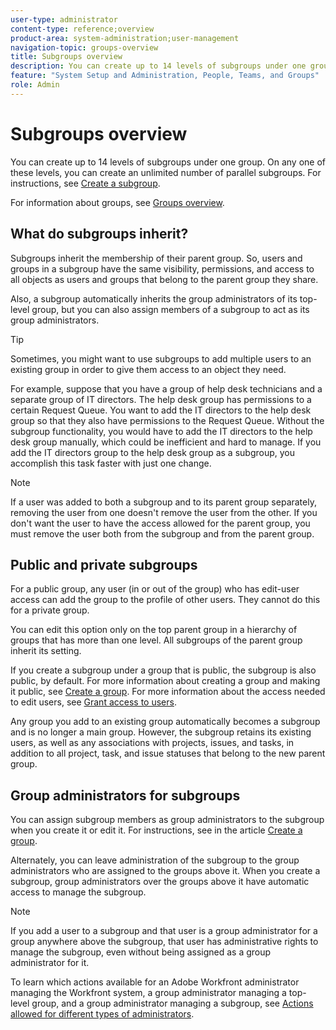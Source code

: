 ```yaml
---
user-type: administrator
content-type: reference;overview
product-area: system-administration;user-management
navigation-topic: groups-overview
title: Subgroups overview
description: You can create up to 14 levels of subgroups under one group. On any one of these levels, you can create an unlimited number of parallel subgroups. For instructions, see Create a subgroup.
feature: "System Setup and Administration, People, Teams, and Groups"
role: Admin
---
```


# Subgroups overview

You can create up to 14 levels of subgroups under one group. On any one of these levels, you can create an unlimited number of parallel subgroups. For instructions, see [Create a subgroup](../../../administration-and-setup/manage-groups/create-and-manage-subgroups/create-a-subgroup.md).

For information about groups, see [Groups overview](../../../administration-and-setup/manage-groups/groups-overview/groups.md).

## What do subgroups inherit?

Subgroups inherit the membership of their parent group. So, users and groups in a subgroup have the same visibility, permissions, and access to all objects as users and groups that belong to the parent group they share.

Also, a subgroup automatically inherits the group administrators of its top-level group, but you can also assign members of a subgroup to act as its group administrators.

>[!TIP]
>
>Sometimes, you might want to use subgroups to add multiple users to an existing group in order to give them access to an object they need.
>
>For example, suppose that you have a group of help desk technicians and a separate group of IT directors. The help desk group has permissions to a certain Request Queue. You want to add the IT directors to the help desk group so that they also have permissions to the Request Queue. Without the subgroup functionality, you would have to add the IT directors to the help desk group manually, which could be inefficient and hard to manage. If you add the IT directors group to the help desk group as a subgroup, you accomplish this task faster with just one change.

>[!NOTE]
>
>If a user was added to both a subgroup and to its parent group separately, removing the user from one doesn't remove the user from the other. If you don't want the user to have the access allowed for the parent group, you must remove the user both from the subgroup and from the parent group.

## Public and private subgroups

For a public group, any user (in or out of the group) who has edit-user access can add the group to the profile of other users. They cannot do this for a private group.

You can edit this option only on the top parent group in a hierarchy of groups that has more than one level. All subgroups of the parent group inherit its setting.

If you create a subgroup under a group that is public, the subgroup is also public, by default. For more information about creating a group and making it public, see [Create a group](../../../administration-and-setup/manage-groups/create-and-manage-groups/create-a-group.md). For more information about the access needed to edit users, see [Grant access to users](../../../administration-and-setup/add-users/configure-and-grant-access/grant-access-other-users.md).

Any group you add to an existing group automatically becomes a subgroup and is no longer a main group. However, the subgroup retains its existing users, as well as any associations with projects, issues, and tasks, in addition to all project, task, and issue statuses that belong to the new parent group.

## Group administrators for subgroups

<!--
<p style="color: #ff1493;" data-mc-conditions="QuicksilverOrClassic.Draft mode">Group Admins of a subgroup can't manage statuses or project preferences of the subgroup YET (Sprint 22/Oct 28, 2020)</p>
-->

You can assign subgroup members as group administrators to the subgroup when you create it or edit it. For instructions, see [](../../../administration-and-setup/manage-groups/create-and-manage-groups/create-a-group.md#create) in the article [Create a group](../../../administration-and-setup/manage-groups/create-and-manage-groups/create-a-group.md).

Alternately, you can leave administration of the subgroup to the group administrators who are assigned to the groups above it. When you create a subgroup, group administrators over the groups above it have automatic access to manage the subgroup.

>[!NOTE]
>
>If you add a user to a subgroup and that user is a group administrator for a group anywhere above the subgroup, that user has administrative rights to manage the subgroup, even without being assigned as a group administrator for it.

To learn which actions available for an Adobe Workfront administrator managing the Workfront system, a group administrator managing a top-level group, and a group administrator managing a subgroup, see [Actions allowed for different types of administrators](../../../administration-and-setup/manage-groups/group-roles/group-actions-allowed-different-types-admins.md).
